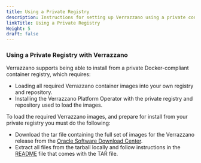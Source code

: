 ```yaml
---
title: Using a Private Registry
description: Instructions for setting up Verrazzano using a private container registry
linkTitle: Using a Private Registry
Weight: 5
draft: false
---
```


### Using a Private Registry with Verrazzano

Verrazzano supports being able to install from a private Docker-compliant container registry, which requires:

* Loading all required Verrazzano container images into your own registry and repository.
* Installing the Verrazzano Platform Operator with the private registry and repository used to load the images.

To load the required Verrazzano images, and prepare for install from your private registry you must do the following:

* Download the tar file containing the full set of images for the Verrazzano release from the [Oracle Software Download Center](https://www.oracle.com/downloads/).
* Extract all files from the tarball locally and follow instructions in the [README](https://github.com/verrazzano/verrazzano/blob/master/tools/scripts/README.md)
  file that comes with the TAR file.
  
